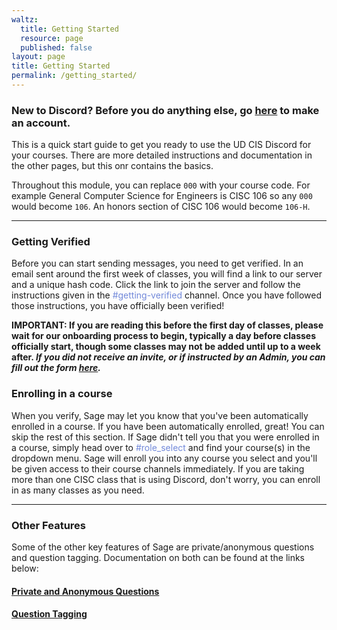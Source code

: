 ```yaml
---
waltz:
  title: Getting Started
  resource: page
  published: false
layout: page
title: Getting Started
permalink: /getting_started/
---
```


### New to Discord? Before you do anything else, go [here][0] to make an account.

This is a quick start guide to get you ready to use the UD CIS Discord for your courses.
There are more detailed instructions and documentation in the other pages, but this onr contains the basics.

Throughout this module, you can replace `000` with your course code. For example General Computer Science for Engineers
is CISC 106 so any `000` would become `106`. An honors section of CISC 106 would become `106-H`.

---

### Getting Verified

Before you can start sending messages, you need to get verified. In an email sent around the first week of classes, you will find a link to our server and a unique hash code.
Click the link to join the server and follow the instructions given in the <span style="color:#7289DA">#getting-verified</span> channel.
Once you have followed those instructions, you have officially been verified!

**IMPORTANT: If you are reading this before the first day of classes, please wait for our onboarding process to begin, typically a day before classes officially start, though some classes may not be added until up to a week after. _If you did not receive an invite, or if instructed by an Admin, you can fill out the form [here](https://docs.google.com/forms/d/e/1FAIpQLScvT1qb8yh2W8T2D1JK-QK_kaENRfg9UfXXV1YWQHydVg0d6g/viewform?usp=sf_link)._**

### Enrolling in a course

When you verify, Sage may let you know that you've been automatically enrolled in a course. If you have been automatically enrolled, great! You can skip the rest of this section.
If Sage didn't tell you that you were enrolled in a course, simply head over to <span style="color:#7289DA">#role_select</span> and find your course(s) in the dropdown menu.
Sage will enroll you into any course you select and you'll be given access to their course channels immediately. If you are taking more than one CISC class that is using Discord, don't worry, you can enroll in as many classes as you need.

---

### Other Features

Some of the other key features of Sage are private/anonymous questions and question tagging. Documentation on both can be found at the links below:

#### [Private and Anonymous Questions](/pages/private%20and%20anonymous%20questions)

#### [Question Tagging](/pages/Question%20Tagging)

[0]: https://discord.com/register
[1]: https://docs.google.com/forms/d/e/1FAIpQLScvT1qb8yh2W8T2D1JK-QK_kaENRfg9UfXXV1YWQHydVg0d6g/viewform?usp=sf_link

